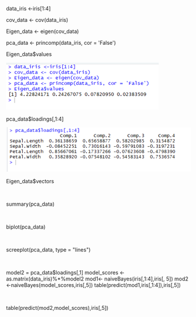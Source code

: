 data_iris <-iris[1:4]

cov_data <- cov(data_iris)

Eigen_data <- eigen(cov_data)

pca_data <- princomp(data_iris, cor = 'False')

Eigen_data$values

<img src = "https://raw.githubusercontent.com/Dhavaltharkar/R-Programming-Projects/main/Iris_Dataset/Markdown/01.PNG">

pca_data$loadings[,1:4]


<img src = "https://raw.githubusercontent.com/Dhavaltharkar/R-Programming-Projects/main/Iris_Dataset/Markdown/02.PNG">

Eigen_data$vectors

<img src = "">

summary(pca_data)

<img src = "">

biplot(pca_data)


<img src = "">

screeplot(pca_data, type = "lines")

<img src = "">

model2 = pca_data$loadings[,1]
model_scores <- as.matrix(data_iris)%*%model2
mod1<- naiveBayes(iris[,1:4],iris[, 5])
mod2 <-naiveBayes(model_scores,iris[,5])
table(predict(mod1,iris[,1:4]),iris[,5])

<img src = "">

table(predict(mod2,model_scores),iris[,5])


<img src = "">
